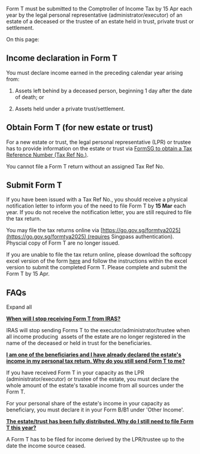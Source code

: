 Form T must be submitted to the Comptroller of Income Tax by 15 Apr each year by the legal personal representative (administrator/executor) of an estate of a deceased or the trustee of an estate held in trust, private trust or settlement.

On this page:

## Income declaration in Form T

You must declare income earned in the preceding calendar year arising from:

1. Assets left behind by a deceased person, beginning 1 day after the date of death; or

2. Assets held under a private trust/settlement.

## Obtain Form T (for new estate or trust)

For a new estate or trust, the legal personal representative (LPR) or trustee has to provide information on the estate or trust via [FormSG to obtain a Tax Reference Number (Tax Ref No.)](https://go.gov.sg/requestformt).

You cannot file a Form T return without an assigned Tax Ref No.

## Submit Form T

If you have been issued with a Tax Ref No., you should receive a physical notification letter to inform you of the need to file Form T by **15 Mar** each year. If you do not receive the notification letter, you are still required to file the tax return.

You may file the tax returns online via [https://go.gov.sg/formtya2025](https://go.gov.sg/formtya2025) (requires Singpass authentication). Physcial copy of Form T are no longer issued.

If you are unable to file the tax return online, please download the softcopy excel version of the form [here](https://www.iras.gov.sg/quick-links/forms/other-taxes-and-services/trust) and follow the instructions within the excel version to submit the completed Form T. Please complete and submit the Form T by 15 Apr.

## FAQs

Expand all

[**When will I stop receiving Form T from IRAS?**](https://www.iras.gov.sg/taxes/other-taxes/trusts/filing-estate-trust-income-tax-(form-t)/form-t#when-will-i-stop-receiving-form-t-from-iras-)

IRAS will stop sending Forms T to the executor/administrator/trustee when all income producing  assets of the estate are no longer registered in the name of the deceased or held in trust for the beneficiaries.

[**I am one of the beneficiaries and I have already declared the estate's income in my personal tax return. Why do you still send Form T to me?**](https://www.iras.gov.sg/taxes/other-taxes/trusts/filing-estate-trust-income-tax-(form-t)/form-t#i-am-one-of-the-beneficiaries-and-i-have-already-declared-the-estate-s-income-in-my-personal-tax-return--why-do-you-still-send-form-t-to-me-)

If you have received Form T in your capacity as the LPR (administrator/executor) or trustee of the estate, you must declare the whole amount of the estate's taxable income from all sources under the Form T.

For your personal share of the estate's income in your capacity as beneficiary, you must declare it in your Form B/B1 under 'Other Income'.

[**The estate/trust has been fully distributed. Why do I still need to file Form T this year?**](https://www.iras.gov.sg/taxes/other-taxes/trusts/filing-estate-trust-income-tax-(form-t)/form-t#the-estate-trust-has-been-fully-distributed--why-do-i-still-need-to-file-form-t-this-year-)

A Form T has to be filed for income derived by the LPR/trustee up to the date the income source ceased.
